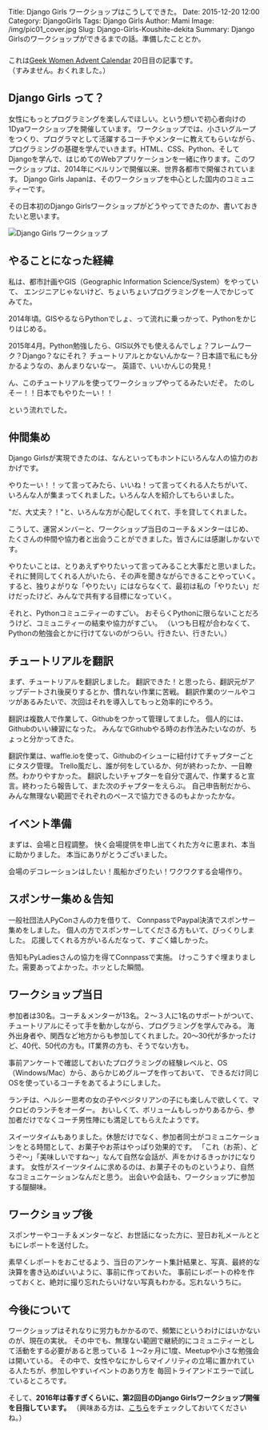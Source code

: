 Title: Django Girls ワークショップはこうしてできた。
Date: 2015-12-20 12:00
Category: DjangoGirls
Tags: Django Girls
Author: Mami
Image: /img/pic01_cover.jpg
Slug: Django-Girls-Koushite-dekita
Summary: Django Girlsのワークショップができるまでの話。準備したこととか。

###
これは[Geek Women Advent Calendar](http://www.adventar.org/calendars/875) 20日目の記事です。  
（すみません。おくれました。）

## Django Girls って？
女性にもっとプログラミングを楽しんでほしい。という想いで初心者向けの1Dyaワークショップを開催しています。
ワークショップでは、小さいグループをつくり、プログラマとして活躍するコーチやメンターに教えてもらいながら、プログラミングの基礎を学んでいきます。HTML、CSS、Python、そしてDjangoを学んで、はじめてのWebアプリケーションを一緒に作ります。このワークショップは、2014年にベルリンで開催以来、世界各都市で開催されています。
Django Girls Japanは、そのワークショップを中心とした国内のコミュニティーです。

その日本初のDjango Girlsワークショップがどうやってできたのか、書いておきたいと思います。

![Django Girls ワークショップ]({filename}/img/pic04_s.JPG)

## やることになった経緯
私は、都市計画やGIS（Geographic Information Science/System）をやっていて、
エンジニアじゃないけど、ちょいちょいプログラミングを一人でかじってみてた。

2014年頃。GISやるならPythonでしょ、って流れに乗っかって、Pythonをかじりはじめる。

2015年4月。Python勉強したら、GIS以外でも使えるんでしょ？フレームワーク？Django？なにそれ？
チュートリアルとかないんかなー？日本語で私にも分かるようなの、あんまりないなー。
英語で、いいかんじの発見！

ん、このチュートリアルを使ってワークショップやってるみたいだぞ。
たのしそー！！日本でもやりたーい！！

という流れでした。


## 仲間集め
Django Girlsが実現できたのは、なんといってもホントにいろんな人の協力のおかげです。

やりたーい！！ッて言ってみたら、いいね！って言ってくれる人たちがいて、
いろんな人が集まってくれました。いろんな人を紹介してもらいました。

"だ、大丈夫？！"と、いろんな方が心配してくれて、手を貸してくれました。

こうして、運営メンバーと、ワークショップ当日のコーチ＆メンターはじめ、
たくさんの仲間や協力者と出会うことができました。皆さんには感謝しかないです。

やりたいことは、とりあえずやりたいって言ってみること大事だと思いました。
それに賛同してくれる人がいたら、その声を聞きながらできることやっていく。
すると、独りよがりな「やりたい」にはならなくて、最初は私の「やりたい」だけだったけど、みんなで共有する目標になっていく。

それと、Pythonコミュニティーのすごい。
おそらくPythonに限らないことだろうけど、コミュニティーの結束や協力がすごい。
（いつも日程が合わなくて、Pythonの勉強会とかに行けてないのがつらい。行きたい、行きたい。）

## チュートリアルを翻訳
まず、チュートリアルを翻訳しました。
翻訳できた！と思ったら、翻訳元がアップデートされ後戻りするとか、慣れない作業に苦戦。
翻訳作業のツールやコツがあるみたいで、次回はそれを導入してもっと効率的にやろう。

翻訳は複数人で作業して、Githubをつかって管理してました。
個人的には、Githubのいい練習になった。
みんなでGithubやる時のお作法みたいなのが、ちょっと分かってきた。

翻訳作業は、waffle.ioを使って、Githubのイシューに紐付けてチャプターごとにタスク管理。
Trello風だし、誰が何をしているか、何が終わったか、一目瞭然。わかりやすかった。
翻訳したいチャプターを自分で選んで、作業すると宣言。終わったら報告して、また次のチャプターをえらぶ。
自己申告制だから、みんな無理ない範囲でそれぞれのペースで協力できるのもよかったかな。

## イベント準備
まずは、会場と日程調整。
快く会場提供を申し出てくれた方々に恵まれ、本当に助かりました。
本当にありがとうございました。

会場のデコレーションはしたい！風船かざりたい！ワクワクする会場作り。

## スポンサー集め＆告知
一般社団法人PyConさんの力を借りて、
ConnpassでPaypal決済でスポンサー集めをしました。
個人の方でスポンサーしてくださる方もいて、びっくりしました。
応援してくれる方がいるんだなって、すごく嬉しかった。

告知もPyLadiesさんの協力を得てConnpassで実施。
けっこうすぐ埋まりました。需要あってよかった。ホッとした瞬間。


## ワークショップ当日
参加者は30名。コーチ＆メンターが13名。２～３人に1名のサポートがついて、チュートリアルにそって手を動かしながら、プログラミングを学んでみる。
海外出身者や、関西など地方からも参加してくれました。20～30代が多かったけど、40代、50代の方も。IT業界の方も、そうでない方も。

事前アンケートで確認しておいたプログラミングの経験レベルと、OS（Windows/Mac）から、あらかじめグループを作っておいて、
できるだけ同じOSを使っているコーチをあてるようにしました。

ランチは、ヘルシー思考の女の子やベジタリアンの子にも楽しんで欲しくて、マクロビのランチをオーダー。
おいしくて、ボリュームもしっかりあるから、参加者だけでなくコーチ男性陣にも満足してもらえたようです。

スイーツタイムもありました。休憩だけでなく、参加者同士がコミュニケーションをとる時間として、お菓子やお茶はやっぱり効果的です。
「これ（お茶）、どうぞ～」「美味しいですね～」なんて自然な会話が、声をかけるきっかけになります。
女性がスイーツタイムに求めるのは、お菓子そのものというより、自然なコミュニケーションなんだと思う。
出会いや会話も、ワークショップに参加する醍醐味。


## ワークショップ後

スポンサーやコーチ＆メンターなど、お世話になった方に、翌日お礼メールとともにレポートを送付した。

素早くレポートをおこせるよう、当日のアンケート集計結果と、写真、最終的な決算を書き込めばいいように、事前に作っておいた。
事前にレポートの枠を作っておくと、絶対に撮り忘れたらいけない写真もわかる。忘れないうちに。


## 今後について
ワークショップはそれなりに労力もかかるので、頻繁にというわけにはいかないのが、現在の実状。
その中でも、無理ない範囲で継続的にコミュニティーとして活動をする必要があると思っている
１～2ヶ月に1度、Meetupや小さな勉強会は開いている。
その中で、女性やなにかしらマイノリティの立場に置かれている人たちが、参加しやすいイベントのあり方を
毎回トライアンドエラーで試しているところです。

そして、**2016年は春すぎくらいに、第2回目のDjango Girlsワークショップ開催を目指しています。**
（興味ある方は、[こちら](http://djangogirls-org.connpass.com/)をチェックしておいてくださいね。）



